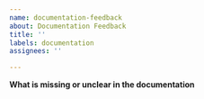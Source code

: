 ```yaml
---
name: documentation-feedback
about: Documentation Feedback
title: ''
labels: documentation
assignees: ''

---
```


**What is missing or unclear in the documentation**
